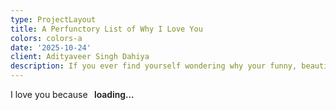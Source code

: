 ```yaml
---
type: ProjectLayout
title: A Perfunctory List of Why I Love You
colors: colors-a
date: '2025-10-24'
client: Adityaveer Singh Dahiya
description: If you ever find yourself wondering why your funny, beautiful, smart girlfriend loves you so much (a very valid question, by the way), here's 31 reasons why!
---
```


<!-- 💖 "I love you because..." one-liner (refresh to change) -->
<span id="love-line" style="display:inline-flex; align-items:center; gap:.4rem; flex-wrap:wrap;">
  <span>I love you because&nbsp;</span>
  <span id="love-reason" aria-live="polite" style="font-weight:600;">loading...</span>
</span>

<script>
const REASONS = [
  "you are very kind",
  "of your hair",
  "you light up every room",
  "you could pull off a goatee",
  "you wear your shirt tucked out",
  "you're brave and thoughtful",
  "you have a great pair of biceps and shoulders",
  "you smell great",
  "you have an early 2000s professor vibe",
  "you have a sitcom humour",
  "you say 'listen' a lot",
  "you're curious",
  "you were chill with me bleeding to death in your house",
  "you sing 'Creep' well",
  "you're patient with me",
  "you care about your hair a lot",
  "you look cute wrapped up in a towel",
  "you have a lot of cheese in your repository",
  "you dress really well for a boy",
  "you did not like Tanishq Tuteja",
  "your armpit has an interesting stench",
  "Anju Dahiya is a GOAT",
  "your feet look really nice and funny",
  "AWHO sujjan vihar lowkey rules",
  "you're the most beautiful person I have ever laid eyes on",
  "you have Nepali eyes",
  "you have a very cute Hindi accent",
  "you are funny when you're high",
  "you're my boyfriend",
  "you have a list of the meds I need :)",
  "you care about me so much and make me feel so loved and cared for",
  "you're you -- and I wouldn't change a single thing about you"
];

// Pick random reason
const randomIndex = Math.floor(Math.random() * REASONS.length);
document.getElementById("love-reason").textContent = REASONS[randomIndex];
</script>
